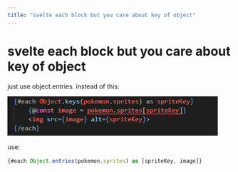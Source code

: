 ```yaml
---
title: "svelte each block but you care about key of object"
---
```

# svelte each block but you care about key of object

just use object.entries. instead of this:
  
![](/svelte_each_block_but_you_care_about_key_of_object.png)  
  
use:  
  
```jsx
{#each Object.entries(pokemon.sprites) as [spriteKey, image]}
```